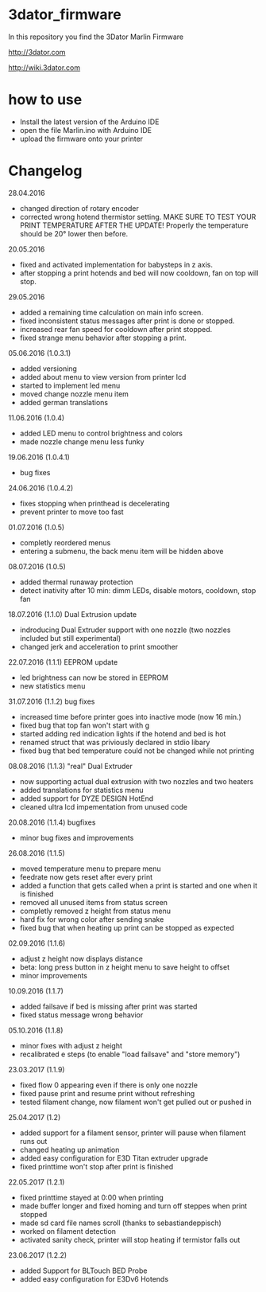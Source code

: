 # 3dator_firmware
In this repository you find the 3Dator Marlin Firmware

http://3dator.com

http://wiki.3dator.com

# how to use
* Install the latest version of the Arduino IDE
* open the file Marlin.ino with Arduino IDE
* upload the firmware onto your printer


# Changelog

28.04.2016
* changed direction of rotary encoder
* corrected wrong hotend thermistor setting. MAKE SURE TO TEST YOUR PRINT TEMPERATURE AFTER THE UPDATE! Properly the temperature should be 20° lower then before.

20.05.2016
* fixed and activated implementation for babysteps in z axis.
* after stopping a print hotends and bed will now cooldown, fan on top will stop.

29.05.2016
* added a remaining time calculation on main info screen.
* fixed inconsistent status messages after print is done or stopped.
* increased rear fan speed for cooldown after print stopped.
* fixed strange menu behavior after stopping a print.

05.06.2016 (1.0.3.1)
* added versioning
* added about menu to view version from printer lcd
* started to implement led menu
* moved change nozzle menu item
* added german translations

11.06.2016 (1.0.4)
* added LED menu to control brightness and colors
* made nozzle change menu less funky

19.06.2016 (1.0.4.1)
* bug fixes

24.06.2016 (1.0.4.2)
* fixes stopping when printhead is decelerating
* prevent printer to move too fast

01.07.2016 (1.0.5)
* completly reordered menus
* entering a submenu, the back menu item will be hidden above

08.07.2016 (1.0.5)
* added thermal runaway protection
* detect inativity after 10 min: dimm LEDs, disable motors, cooldown, stop fan

18.07.2016 (1.1.0) Dual Extrusion update
* indroducing Dual Extruder support with one nozzle (two nozzles included but still experimental)
* changed jerk and acceleration to print smoother

22.07.2016 (1.1.1) EEPROM update
* led brightness can now be stored in EEPROM
* new statistics menu

31.07.2016 (1.1.2) bug fixes
* increased time before printer goes into inactive mode (now 16 min.)
* fixed bug that top fan won't start with g
* started adding red indication lights if the hotend and bed is hot
* renamed struct that was priviously declared in stdio libary
* fixed bug that bed temperature could not be changed while not printing

08.08.2016 (1.1.3) "real" Dual Extruder
* now supporting actual dual extrusion with two nozzles and two heaters
* added translations for statistics menu
* added support for DYZE DESIGN HotEnd
* cleaned ultra lcd impementation from unused code

20.08.2016 (1.1.4) bugfixes
* minor bug fixes and improvements

26.08.2016 (1.1.5)
* moved temperature menu to prepare menu
* feedrate now gets reset after every print
* added a function that gets called when a print is started and one when it is finished
* removed all unused items from status screen
* completly removed z height from status menu
* hard fix for wrong color after sending snake
* fixed bug that when heating up print can be stopped as expected

02.09.2016 (1.1.6)
* adjust z height now displays distance
* beta: long press button in z height menu to save height to offset
* minor improvements

10.09.2016 (1.1.7)
* added failsave if bed is missing after print was started
* fixed status message wrong behavior

05.10.2016 (1.1.8)
* minor fixes with adjust z height
* recalibrated e steps (to enable "load failsave" and "store memory")

23.03.2017 (1.1.9)
* fixed flow 0 appearing even if there is only one nozzle
* fixed pause print and resume print without refreshing
* tested filament change, now filament won't get pulled out or pushed in

25.04.2017 (1.2)
* added support for a filament sensor, printer will pause when filament runs out
* changed heating up animation
* added easy configuration for E3D Titan extruder upgrade
* fixed printtime won't stop after print is finished

22.05.2017 (1.2.1)
* fixed printtime stayed at 0:00 when printing
* made buffer longer and fixed homing and turn off steppes when print stopped
* made sd card file names scroll (thanks to sebastiandeppisch)
* worked on filament detection
* activated sanity check, printer will stop heating if termistor falls out

23.06.2017 (1.2.2)
* added Support for BLTouch BED Probe
* added easy configuration for E3Dv6 Hotends